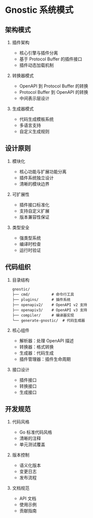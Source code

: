 # Gnostic 系统模式

## 架构模式
1. 插件架构
   - 核心引擎与插件分离
   - 基于 Protocol Buffer 的插件接口
   - 插件动态加载机制

2. 转换器模式
   - OpenAPI 到 Protocol Buffer 的转换
   - Protocol Buffer 到 OpenAPI 的转换
   - 中间表示层设计

3. 生成器模式
   - 代码生成模板系统
   - 多语言支持
   - 自定义生成规则

## 设计原则
1. 模块化
   - 核心功能与扩展功能分离
   - 插件系统独立设计
   - 清晰的模块边界

2. 可扩展性
   - 插件接口标准化
   - 支持自定义扩展
   - 版本兼容性保证

3. 类型安全
   - 强类型系统
   - 编译时检查
   - 运行时验证

## 代码组织
1. 目录结构
   ```
   gnostic/
   ├── cmd/          # 命令行工具
   ├── plugins/      # 插件系统
   ├── openapiv2/    # OpenAPI v2 支持
   ├── openapiv3/    # OpenAPI v3 支持
   ├── compiler/     # 编译器实现
   └── generate-gnostic/  # 代码生成器
   ```

2. 核心组件
   - 解析器：处理 OpenAPI 描述
   - 转换器：格式转换
   - 生成器：代码生成
   - 插件管理器：插件生命周期

3. 接口设计
   - 插件接口
   - 转换接口
   - 生成接口

## 开发规范
1. 代码风格
   - Go 标准代码风格
   - 清晰的注释
   - 单元测试覆盖

2. 版本控制
   - 语义化版本
   - 变更日志
   - 发布流程

3. 文档规范
   - API 文档
   - 使用示例
   - 贡献指南 